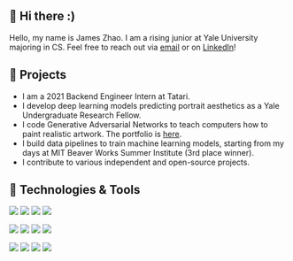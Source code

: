 ## 👋 Hi there :)
Hello, my name is James Zhao. I am a rising junior at Yale University majoring in CS. Feel free to reach out via [email](mailto:jamesjdzhao@gmail.com) or on [LinkedIn](https://www.linkedin.com/in/jd-zhao/)!

## 🌱 Projects
* I am a 2021 Backend Engineer Intern at Tatari.
* I develop deep learning models predicting portrait aesthetics as a Yale Undergraduate Research Fellow.
* I code Generative Adversarial Networks to teach computers how to paint realistic artwork. The portfolio is [here](https://drive.google.com/drive/folders/1GKu54rYu8VgUWHUUehP1eEB96tCP5YIe).
* I build data pipelines to train machine learning models, starting from my days at MIT Beaver Works Summer Institute (3rd place winner).
* I contribute to various independent and open-source projects. 

## 🔧 Technologies & Tools
![](https://img.shields.io/badge/Code-Python-blue?style=flat-square&logo=python&logoColor=white)
![](https://img.shields.io/badge/Code-Java-blue?style=flat-square&logo=java&logoColor=white)
![](https://img.shields.io/badge/Code-SQL-blue?style=flat-square&logo=sql&logoColor=white)
![](https://img.shields.io/badge/Code-R-blue?style=flat-square&logo=r&logoColor=white)

![](https://img.shields.io/badge/Library-Scikit-Learn-re?style=flat-square&logo=sklearn&logoColor=white)
![](https://img.shields.io/badge/Library-PyTorch-red?style=flat-square&logo=pytorch&logoColor=white)
![](https://img.shields.io/badge/Library-Pandas-red?style=flat-square&logo=pandas&logoColor=white)
![](https://img.shields.io/badge/Library-NumPy-red?style=flat-square&logo=numpy&logoColor=white)

![](https://img.shields.io/badge/Skills-AWS-green?style=flat-square&logo=cloud&logoColor=white)
![](https://img.shields.io/badge/Skills-Docker-green?style=flat-square&logo=docker&logoColor=white)
![](https://img.shields.io/badge/Skills-Kubernetes-green?style=flat-square&logo=kubernetes&logoColor=white)
![](https://img.shields.io/badge/Skills-RESTful%20API-green?style=flat-square&logo=api&logoColor=white)
